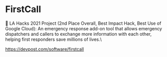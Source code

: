 # FirstCall

🏅 LA Hacks 2021 Project (2nd Place Overall, Best Impact Hack, Best Use of Google Cloud): An emergency response add-on tool that allows emergency dispatchers and callers to exchange more information with each other, helping first responders save millions of lives.\

https://devpost.com/software/firstcall

